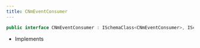 ```yaml
---
title: CNmEventConsumer
---
```


```csharp
public interface CNmEventConsumer : ISchemaClass<CNmEventConsumer>, ISchemaField, ISchemaClass, INativeHandle
```

- Implements

